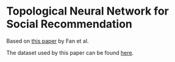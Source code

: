 # Topological Neural Network for Social Recommendation
Based on [this paper](https://arxiv.org/abs/1902.07243) by Fan et al.

The dataset used by this paper can be found [here](https://www.cse.msu.edu/~tangjili/datasetcode/truststudy.htm).

